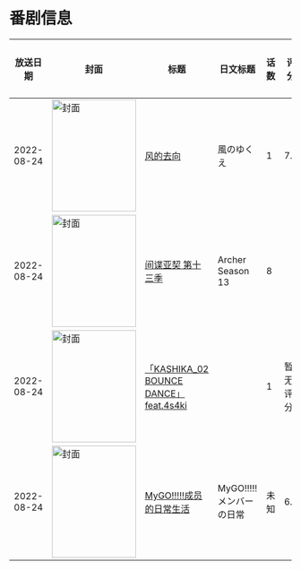 # 番剧信息

|放送日期|封面|标题|日文标题|话数|评分|评分人数|
|---|---|---|---|---|---|---|
|2022-08-24|<img src="https://lain.bgm.tv/pic/cover/c/4e/5a/397781_xa94e.jpg" alt="封面" style="width:150px;height:200px;object-fit:cover;">|[风的去向](https://bangumi.tv/subject/397781)|風のゆくえ|1|7.2|170人评分|
|2022-08-24|<img src="https://lain.bgm.tv/pic/cover/c/4a/f3/439366_cN3R1.jpg" alt="封面" style="width:150px;height:200px;object-fit:cover;">|[间谍亚契 第十三季](https://bangumi.tv/subject/439366)|Archer Season 13|8|||
|2022-08-24|<img src="https://lain.bgm.tv/pic/cover/c/04/08/407575_cYKqY.jpg" alt="封面" style="width:150px;height:200px;object-fit:cover;">|[「KASHIKA_02 BOUNCE DANCE」feat.4s4ki](https://bangumi.tv/subject/407575)||1|暂无评分|少于10人评分|
|2022-08-24|<img src="https://lain.bgm.tv/pic/cover/c/a6/c1/448391_ZzE0J.jpg" alt="封面" style="width:150px;height:200px;object-fit:cover;">|[MyGO!!!!!成员的日常生活](https://bangumi.tv/subject/448391)|MyGO!!!!!メンバーの日常|未知|6.4|494人评分|
